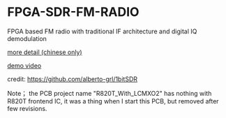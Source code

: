 # FPGA-SDR-FM-RADIO
FPGA based FM radio with traditional IF architecture and digital IQ demodulation

[more detail (chinese only)](https://www.emoe.xyz/fpga_based_sdr_fm_radio/)

[demo video](https://www.bilibili.com/video/BV1SVxYeYEim/)

credit: https://github.com/alberto-grl/1bitSDR

Note； the PCB project name "R820T_With_LCMXO2" has nothing with R820T frontend IC, it was a thing when I start this PCB, but removed after few revisions. 

